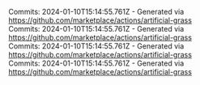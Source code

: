 Commits: 2024-01-10T15:14:55.761Z - Generated via https://github.com/marketplace/actions/artificial-grass
<br>
Commits: 2024-01-10T15:14:55.761Z - Generated via https://github.com/marketplace/actions/artificial-grass
<br>
Commits: 2024-01-10T15:14:55.761Z - Generated via https://github.com/marketplace/actions/artificial-grass
<br>
Commits: 2024-01-10T15:14:55.761Z - Generated via https://github.com/marketplace/actions/artificial-grass
<br>
